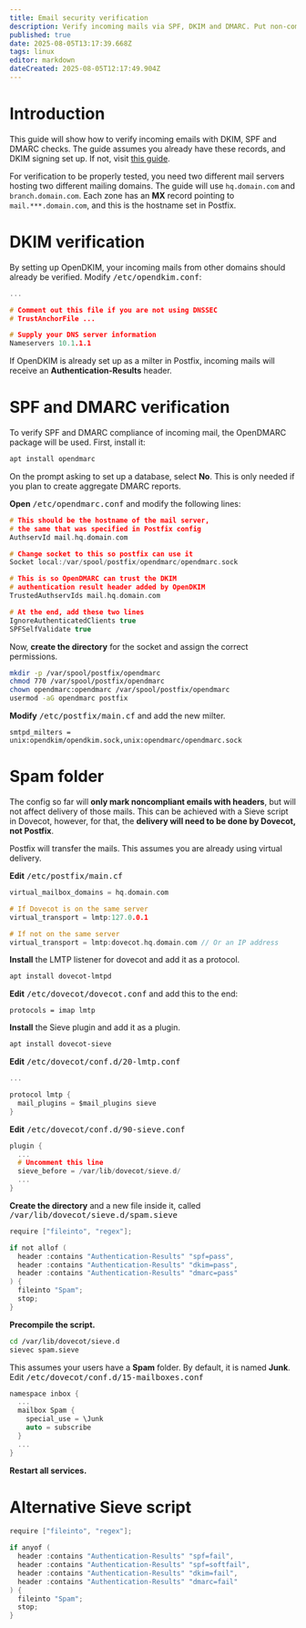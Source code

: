 ```yaml
---
title: Email security verification
description: Verify incoming mails via SPF, DKIM and DMARC. Put non-compliant emails into Spam folder.
published: true
date: 2025-08-05T13:17:39.668Z
tags: linux
editor: markdown
dateCreated: 2025-08-05T12:17:49.904Z
---
```


# Introduction

This guide will show how to verify incoming emails with DKIM, SPF and DMARC checks. The guide assumes you already have these records, and DKIM signing set up. If not, visit [this guide](/mail/dns-records).

For verification to be properly tested, you need two different mail servers hosting two different mailing domains. The guide will use `hq.domain.com` and `branch.domain.com`. Each zone has an **MX** record pointing to `mail.***.domain.com`, and this is the hostname set in Postfix.

# DKIM verification

By setting up OpenDKIM, your incoming mails from other domains should already be verified. Modify <kbd>/etc/opendkim.conf</kbd>:

```c
...

# Comment out this file if you are not using DNSSEC
# TrustAnchorFile ...

# Supply your DNS server information
Nameservers 10.1.1.1
```

If OpenDKIM is already set up as a milter in Postfix, incoming mails will receive an **Authentication-Results** header.

# SPF and DMARC verification

To verify SPF and DMARC compliance of incoming mail, the OpenDMARC package will be used. First, install it:

```bash
apt install opendmarc
```

On the prompt asking to set up a database, select **No**. This is only needed if you plan to create aggregate DMARC reports.

**Open** <kbd>/etc/opendmarc.conf</kbd> and modify the following lines:

```c
# This should be the hostname of the mail server,
# the same that was specified in Postfix config
AuthservId mail.hq.domain.com

# Change socket to this so postfix can use it
Socket local:/var/spool/postfix/opendmarc/opendmarc.sock

# This is so OpenDMARC can trust the DKIM
# authentication result header added by OpenDKIM
TrustedAuthservIds mail.hq.domain.com

# At the end, add these two lines
IgnoreAuthenticatedClients true
SPFSelfValidate true
```

Now, **create the directory** for the socket and assign the correct permissions.

```bash
mkdir -p /var/spool/postfix/opendmarc
chmod 770 /var/spool/postfix/opendmarc
chown opendmarc:opendmarc /var/spool/postfix/opendmarc
usermod -aG opendmarc postfix
```

**Modify** <kbd>/etc/postfix/main.cf</kbd> and add the new milter.

```
smtpd_milters = unix:opendkim/opendkim.sock,unix:opendmarc/opendmarc.sock
```

# Spam folder

The config so far will **only mark noncompliant emails with headers**, but will not affect delivery of those mails. This can be achieved with a Sieve script in Dovecot, however, for that, the **delivery will need to be done by Dovecot, not Postfix**.

Postfix will transfer the mails. This assumes you are already using virtual delivery.

**Edit** <kbd>/etc/postfix/main.cf</kbd>

```c
virtual_mailbox_domains = hq.domain.com

# If Dovecot is on the same server
virtual_transport = lmtp:127.0.0.1

# If not on the same server
virtual_transport = lmtp:dovecot.hq.domain.com // Or an IP address
```

**Install** the LMTP listener for dovecot and add it as a protocol.

```bash
apt install dovecot-lmtpd
```

**Edit** <kbd>/etc/dovecot/dovecot.conf</kbd> and add this to the end:

```
protocols = imap lmtp
```

**Install** the Sieve plugin and add it as a plugin.

```bash
apt install dovecot-sieve
```

**Edit** <kbd>/etc/dovecot/conf.d/20-lmtp.conf</kbd>

```c
...

protocol lmtp {
  mail_plugins = $mail_plugins sieve
}
```

**Edit** <kbd>/etc/dovecot/conf.d/90-sieve.conf</kbd>

```c
plugin {
  ...
  # Uncomment this line
  sieve_before = /var/lib/dovecot/sieve.d/
  ...
}
```

**Create the directory** and a new file inside it, called <kbd>/var/lib/dovecot/sieve.d/spam.sieve</kbd>

```c
require ["fileinto", "regex"];

if not allof (
  header :contains "Authentication-Results" "spf=pass",
  header :contains "Authentication-Results" "dkim=pass",
  header :contains "Authentication-Results" "dmarc=pass"
) {
  fileinto "Spam";
  stop;
}
```

**Precompile the script.**

```bash
cd /var/lib/dovecot/sieve.d
sievec spam.sieve
```

This assumes your users have a **Spam** folder. By default, it is named **Junk**. Edit <kbd>/etc/dovecot/conf.d/15-mailboxes.conf</kbd>

```c
namespace inbox {
  ...
  mailbox Spam {
    special_use = \Junk
    auto = subscribe
  }
  ...
}

```

**Restart all services.**

# Alternative Sieve script

```c
require ["fileinto", "regex"];

if anyof (
  header :contains "Authentication-Results" "spf=fail",
  header :contains "Authentication-Results" "spf=softfail",
  header :contains "Authentication-Results" "dkim=fail",
  header :contains "Authentication-Results" "dmarc=fail"
) {
  fileinto "Spam";
  stop;
}
```